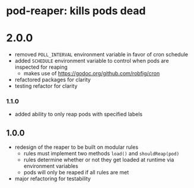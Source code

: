 # pod-reaper: kills pods dead

# 2.0.0
- removed `POLL_INTERVAL` environment variable in favor of cron schedule
- added `SCHEDULE` environment variable to control when pods are inspected for reaping
  - makes use of https://godoc.org/github.com/robfig/cron
- refactored packages for clarity
- testing refactor for clarity

### 1.1.0
- added ability to only reap pods with specified labels

## 1.0.0
- redesign of the reaper to be built on modular rules
    - rules must implement two methods `load()` and `shouldReap(pod)`
    - rules determine whether or not they get loaded at runtime via environment variables
    - pods will only be reaped if all rules are met
- major refactoring for testability
